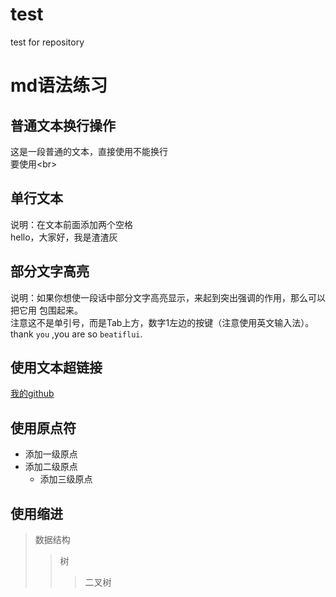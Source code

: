 # test
test for repository

# md语法练习
## 普通文本换行操作
这是一段普通的文本，直接使用不能换行 <br>
要使用\<br>
## 单行文本
说明：在文本前面添加两个空格<br>
  hello，大家好，我是渣渣灰
## 部分文字高亮
说明：如果你想使一段话中部分文字高亮显示，来起到突出强调的作用，那么可以把它用 包围起来。  
注意这不是单引号，而是Tab上方，数字1左边的按键（注意使用英文输入法）。  
thank `you` ,you are so `beatiflui`.
## 使用文本超链接
[我的github](https://github.com/studentYangR"悬停显示")
## 使用原点符
* 添加一级原点  
 * 添加二级原点  
   * 添加三级原点  
## 使用缩进
> 数据结构
>> 树
>>> 二叉树
